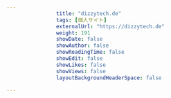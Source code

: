 ```yaml
---
                title: "dizzytech.de"
                tags: [個人サイト]
                externalUrl: "https://dizzytech.de"
                weight: 191
                showDate: false
                showAuthor: false
                showReadingTime: false
                showEdit: false
                showLikes: false
                showViews: false
                layoutBackgroundHeaderSpace: false
                
---
```


